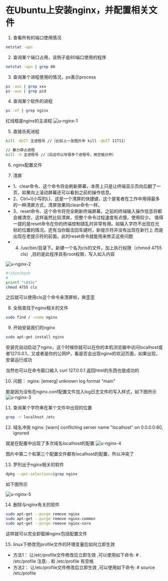 # 在Ubuntu上安装nginx，并配置相关文件

1. 查看所有的端口使用情况
```bash
netstat -apn
```

2. 查询某个端口占用，该例子是80端口使用的程序
```bash
netstat -apn | grep 80
```

3. 查询某个进程使用的情况，ps表示process
```bash
ps -aux | grep xxx
ps -aux | grep pid
```

4. 查询某个软件的进程
```bash
ps -ef | grep nginx
```
红线框是nginx的主进程
![u-nginx-1](/study/Ubuntu/u-nginx-1.png)


5. 直接杀死进程
```bash
kill -QUIT 主进程号 //（比如上一张图片中 kill -QUIT 11711）

// 暴力停止进程 
kill -9 主进程号 //（后边可以写很多个进程号，用空格分开）
```

6. nginx配置文件


7. 清屏
- 1、clear命令、这个命令将会刷新屏幕，本质上只是让终端显示页向后翻了一页，如果向上滚动屏幕还可以看到之前的操作信息。
- 2、Ctrl+l(小写的L)、这是一个清屏的快捷键，这个是笔者在工作中用得最多的一种清屏方式，清屏效果同clear命令一样。
- 3、reset命令、这个命令将完全刷新终端屏幕，之前的终端输入操作信息将都会被清空，这样虽然比较清爽，但整个命令过程速度有点慢，使用较少。
    值得一提的是reset命令在你的终端控制错乱时非常有用。如输入字符不出现在光标的位置的情况。还有当你敲击回车键时，新提示符并没有出现在新行上
    而是出现在老提示符的前面。此时reset命令就能用来修正这些问题
- 4. /usr/bin/目录下。新建一个名为cls的文件，加上执行权限（chmod 4755 cls）,目的是此程序具有root权限，写入如入内容

![u-nginx-2](/study/Ubuntu/u-nginx-2.png)

``` bash
#!/bin/bash
#
printf "\033c"
chmod 4755 cls
```

之后就可以使用cls这个命令来清屏啦，爽歪歪

8. 全局查找于nginx相关的文件
```bash
sudo find / -name nginx
```

9. 开始安装我们的nginx
```bash
sudo apt-get install nginx 
```
安装完自动启动了nginx，这个时候你就可以在你的本机浏览器中访问localhost或者127.0.0.1，又或者是你的公网IP，看是否会出现nginx的欢迎页面，如果出现，安装运行成功

当然也可以在命令窗口输入 curl 127.0.0.1 返回html的东西也是成功的

10. 问题： nginx: [emerg] unknown log format "main"

那是因为没有在nginx.conf配置文件加入log日志文件的写入样式，如下图所示
![u-nginx-3](/study/Ubuntu/u-nginx-3.png)

11. 查询某个字符串在某个文件中出现的位置
```bash
grep -r localhost /etc
```

12. 域名冲突
nginx: [warn] conflicting server name "localhost" on 0.0.0.0:80, ignored

就是在配置中出现了多次域名localhost的配置
![u-nginx-4](/study/Ubuntu/u-nginx-4.png)

图片中第二个和第三个配置文件都有localhost的配置，所以冲突了

13. 罗列出于nginx相关的软件
```bash
dpkg --get-selections|grep nginx
```
如下图所示

![u-nginx-5](/study/Ubuntu/u-nginx-5.png)

14. 删除与nginx有关的软件
```bash
sudo apt-get --purge remove nginx
sudo apt-get --purge remove nginx-common
sudo apt-get --purge remove nginx-core
```
这样就可以完全卸载掉nginx包括配置文件


15. linux下修改完profile文件的环境变量后如何立即生效
- 方法1： 让/etc/profile文件修改后立即生效 ,可以使用如下命令: # . /etc/profile 注意: . 和 /etc/profile 有空格
- 方法2： 让/etc/profile文件修改后立即生效 ,可以使用如下命令: # source /etc/profile